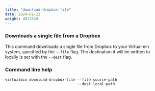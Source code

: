 ```yaml
---
title: "download-dropbox-file"
date: 2024-01-23
weight: 4012620
---
```


### Downloads a single file from a Dropbox

This command downloads a single file from Dropbox to your Virtualmin system, specified by the `--file` flag. The destination it will be written to locally is set with the `--dest` flag.
 
### Command line help

```text
virtualmin download-dropbox-file --file source-path
                                 --dest local-path
```
